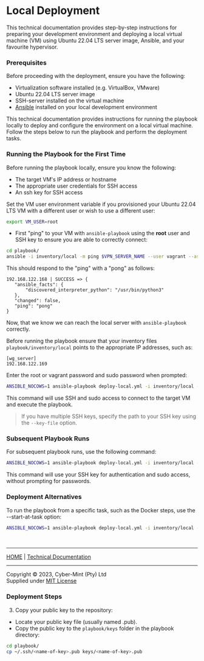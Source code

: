 # Local Deployment

This technical documentation provides step-by-step instructions for preparing your development environment and deploying a local virtual machine (VM) using Ubuntu 22.04 LTS server image, Ansible, and your favourite hypervisor.

### Prerequisites

Before proceeding with the deployment, ensure you have the following:

- Virtualization software installed (e.g. VirtualBox, VMware)
- Ubuntu 22.04 LTS server image
- SSH-server installed on the virtual machine
- [Ansible](./Install%20Ansible.md) installed on your local development environment

This technical documentation provides instructions for running the playbook locally to deploy and configure the environment on a local virtual machine. Follow the steps below to run the playbook and perform the deployment tasks.

### Running the Playbook for the First Time

Before running the playbook locally, ensure you know the following:

- The target VM's IP address or hostname
- The appropriate user credentials for SSH access
- An ssh key for SSH access

Set the VM user environment variable if you provisioned your Ubuntu 22.04 LTS VM with a different user or wish to use a different user:

```bash
export VM_USER=root
```

* First "ping" to your VM with `ansible-playbook` using the **root** user and SSH key to ensure you are able to correctly connect:

```bash
cd playbook/
ansible -i inventory/local -m ping $VPN_SERVER_NAME --user vagrant --ask-pass
```
This should respond to the "ping" with a "pong" as follows:

 ```text
192.168.122.168 | SUCCESS => {
    "ansible_facts": {
        "discovered_interpreter_python": "/usr/bin/python3"
    },
    "changed": false,
    "ping": "pong"
}
 ```

Now, that we know we can reach the local server with `ansible-playbook` correctly.

Before running the playbook ensure that your inventory files `playbook/inventory/local` points to the appropriate IP addresses, such as:

```
[wg_server]
192.168.122.169
```

Enter the root or vagrant password and sudo password when prompted:

```bash
ANSIBLE_NOCOWS=1 ansible-playbook deploy-local.yml -i inventory/local -u $VM_USER --ask-pass --ask-become-pass
```

This command will use SSH and sudo access to connect to the target VM and execute the playbook.

> If you have multiple SSH keys, specify the path to your SSH key using the `--key-file` option.

### Subsequent Playbook Runs

For subsequent playbook runs, use the following command:

```bash
ANSIBLE_NOCOWS=1 ansible-playbook deploy-local.yml -i inventory/local -u vagrant
```

This command will use your SSH key for authentication and sudo access, without prompting for passwords.

### Deployment Alternatives

To run the playbook from a specific task, such as the Docker steps, use the --start-at-task option:

```bash
ANSIBLE_NOCOWS=1 ansible-playbook deploy-local.yml -i inventory/local -u vagrant --start-at-task="docker"
```

<br>

---
[HOME](../README.md) | [Technical Documentation](./README.md)

---
Copyright &copy; 2023, Cyber-Mint (Pty) Ltd<br>
Supplied under [MIT License](./LICENSE)




### Deployment Steps






3. Copy your public key to the repository:
- Locate your public key file (usually named <name-of-key>.pub).
- Copy the public key to the `playbook/keys` folder in the playbook directory:
```bash
cd playbook/
cp ~/.ssh/<name-of-key>.pub keys/<name-of-key>.pub
```


